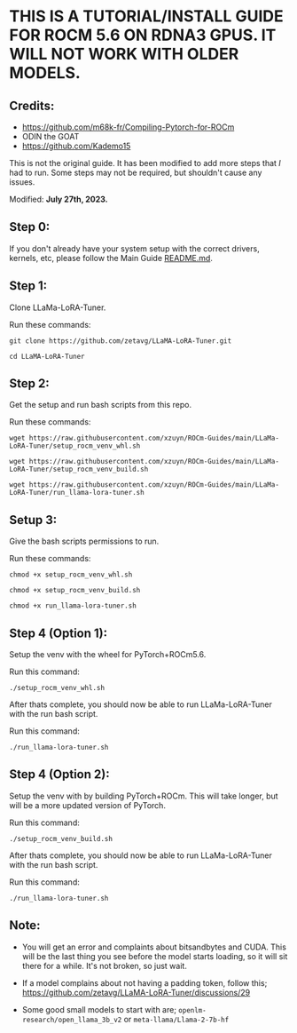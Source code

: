# THIS IS A TUTORIAL/INSTALL GUIDE FOR ROCM 5.6 ON RDNA3 GPUS. IT WILL NOT WORK WITH OLDER MODELS.
## Credits:
- https://github.com/m68k-fr/Compiling-Pytorch-for-ROCm
- ODIN the GOAT
- https://github.com/Kademo15

This is not the original guide. It has been modified to add more steps that *I* had to run. Some steps may not be required, but shouldn't cause any issues.

Modified: **July 27th, 2023.**

## Step 0:
If you don't already have your system setup with the correct drivers, kernels, etc, please follow the Main Guide [README.md](https://github.com/xzuyn/ROCm-Guides/).

## Step 1:
Clone LLaMa-LoRA-Tuner.

Run these commands:

`git clone https://github.com/zetavg/LLaMA-LoRA-Tuner.git`

`cd LLaMA-LoRA-Tuner`

## Step 2:
Get the setup and run bash scripts from this repo.

Run these commands:

`wget https://raw.githubusercontent.com/xzuyn/ROCm-Guides/main/LLaMa-LoRA-Tuner/setup_rocm_venv_whl.sh`

`wget https://raw.githubusercontent.com/xzuyn/ROCm-Guides/main/LLaMa-LoRA-Tuner/setup_rocm_venv_build.sh`

`wget https://raw.githubusercontent.com/xzuyn/ROCm-Guides/main/LLaMa-LoRA-Tuner/run_llama-lora-tuner.sh`

## Setup 3:
Give the bash scripts permissions to run.

Run these commands:

`chmod +x setup_rocm_venv_whl.sh`

`chmod +x setup_rocm_venv_build.sh`

`chmod +x run_llama-lora-tuner.sh`

## Step 4 (Option 1):
Setup the venv with the wheel for PyTorch+ROCm5.6.

Run this command:

`./setup_rocm_venv_whl.sh`

After thats complete, you should now be able to run LLaMa-LoRA-Tuner with the run bash script.

Run this command:

`./run_llama-lora-tuner.sh`

## Step 4 (Option 2):
Setup the venv with by building PyTorch+ROCm. This will take longer, but will be a more updated version of PyTorch.

Run this command:

`./setup_rocm_venv_build.sh`

After thats complete, you should now be able to run LLaMa-LoRA-Tuner with the run bash script.

Run this command:

`./run_llama-lora-tuner.sh`

## Note:
- You will get an error and complaints about bitsandbytes and CUDA. This will be the last thing you see before the model starts loading, so it will sit there for a while. It's not broken, so just wait.

- If a model complains about not having a padding token, follow this; https://github.com/zetavg/LLaMA-LoRA-Tuner/discussions/29

- Some good small models to start with are; `openlm-research/open_llama_3b_v2` or `meta-llama/Llama-2-7b-hf`
